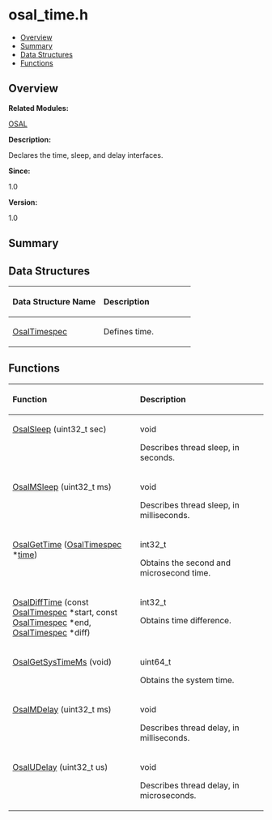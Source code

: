 # osal\_time.h<a name="ZH-CN_TOPIC_0000001055358084"></a>

-   [Overview](#section1499329245165628)
-   [Summary](#section148107057165628)
-   [Data Structures](#nested-classes)
-   [Functions](#func-members)

## **Overview**<a name="section1499329245165628"></a>

**Related Modules:**

[OSAL](OSAL.md)

**Description:**

Declares the time, sleep, and delay interfaces. 

**Since:**

1.0

**Version:**

1.0

## **Summary**<a name="section148107057165628"></a>

## Data Structures<a name="nested-classes"></a>

<a name="table2057580817165628"></a>
<table><thead align="left"><tr id="row1851202266165628"><th class="cellrowborder" valign="top" width="50%" id="mcps1.1.3.1.1"><p id="p508512508165628"><a name="p508512508165628"></a><a name="p508512508165628"></a>Data Structure Name</p>
</th>
<th class="cellrowborder" valign="top" width="50%" id="mcps1.1.3.1.2"><p id="p1239168243165628"><a name="p1239168243165628"></a><a name="p1239168243165628"></a>Description</p>
</th>
</tr>
</thead>
<tbody><tr id="row1102947520165628"><td class="cellrowborder" valign="top" width="50%" headers="mcps1.1.3.1.1 "><p id="p1075562340165628"><a name="p1075562340165628"></a><a name="p1075562340165628"></a><a href="OsalTimespec.md">OsalTimespec</a></p>
</td>
<td class="cellrowborder" valign="top" width="50%" headers="mcps1.1.3.1.2 "><p id="p36782555165628"><a name="p36782555165628"></a><a name="p36782555165628"></a>Defines time. </p>
</td>
</tr>
</tbody>
</table>

## Functions<a name="func-members"></a>

<a name="table1710275157165628"></a>
<table><thead align="left"><tr id="row806176299165628"><th class="cellrowborder" valign="top" width="50%" id="mcps1.1.3.1.1"><p id="p871837117165628"><a name="p871837117165628"></a><a name="p871837117165628"></a>Function</p>
</th>
<th class="cellrowborder" valign="top" width="50%" id="mcps1.1.3.1.2"><p id="p1154960454165628"><a name="p1154960454165628"></a><a name="p1154960454165628"></a>Description</p>
</th>
</tr>
</thead>
<tbody><tr id="row624134476165628"><td class="cellrowborder" valign="top" width="50%" headers="mcps1.1.3.1.1 "><p id="p764739104165628"><a name="p764739104165628"></a><a name="p764739104165628"></a><a href="OSAL.md#ga8b9ca3498c54b11dcbe88a2a456f23ab">OsalSleep</a> (uint32_t sec)</p>
</td>
<td class="cellrowborder" valign="top" width="50%" headers="mcps1.1.3.1.2 "><p id="p624935922165628"><a name="p624935922165628"></a><a name="p624935922165628"></a>void </p>
<p id="p70065126165628"><a name="p70065126165628"></a><a name="p70065126165628"></a>Describes thread sleep, in seconds. </p>
</td>
</tr>
<tr id="row656213322165628"><td class="cellrowborder" valign="top" width="50%" headers="mcps1.1.3.1.1 "><p id="p565188832165628"><a name="p565188832165628"></a><a name="p565188832165628"></a><a href="OSAL.md#ga2361dc099952df28aaef8968f9f4b9a7">OsalMSleep</a> (uint32_t ms)</p>
</td>
<td class="cellrowborder" valign="top" width="50%" headers="mcps1.1.3.1.2 "><p id="p1107408722165628"><a name="p1107408722165628"></a><a name="p1107408722165628"></a>void </p>
<p id="p1985288077165628"><a name="p1985288077165628"></a><a name="p1985288077165628"></a>Describes thread sleep, in milliseconds. </p>
</td>
</tr>
<tr id="row1794288792165628"><td class="cellrowborder" valign="top" width="50%" headers="mcps1.1.3.1.1 "><p id="p959679263165628"><a name="p959679263165628"></a><a name="p959679263165628"></a><a href="OSAL.md#ga649d3090dcf9ba0e22649e11ac40831f">OsalGetTime</a> (<a href="OsalTimespec.md">OsalTimespec</a> *<a href="TIME.md#gae7841e681c8c9d59818568d39553642c">time</a>)</p>
</td>
<td class="cellrowborder" valign="top" width="50%" headers="mcps1.1.3.1.2 "><p id="p1550240841165628"><a name="p1550240841165628"></a><a name="p1550240841165628"></a>int32_t </p>
<p id="p335669182165628"><a name="p335669182165628"></a><a name="p335669182165628"></a>Obtains the second and microsecond time. </p>
</td>
</tr>
<tr id="row1991264488165628"><td class="cellrowborder" valign="top" width="50%" headers="mcps1.1.3.1.1 "><p id="p1653678327165628"><a name="p1653678327165628"></a><a name="p1653678327165628"></a><a href="OSAL.md#ga36b0af6646f887175993e78391a5cabc">OsalDiffTime</a> (const <a href="OsalTimespec.md">OsalTimespec</a> *start, const <a href="OsalTimespec.md">OsalTimespec</a> *end, <a href="OsalTimespec.md">OsalTimespec</a> *diff)</p>
</td>
<td class="cellrowborder" valign="top" width="50%" headers="mcps1.1.3.1.2 "><p id="p1408369767165628"><a name="p1408369767165628"></a><a name="p1408369767165628"></a>int32_t </p>
<p id="p1818627836165628"><a name="p1818627836165628"></a><a name="p1818627836165628"></a>Obtains time difference. </p>
</td>
</tr>
<tr id="row31642675165628"><td class="cellrowborder" valign="top" width="50%" headers="mcps1.1.3.1.1 "><p id="p201737023165628"><a name="p201737023165628"></a><a name="p201737023165628"></a><a href="OSAL.md#gaf91cb1945b66e324fbb0761aa2f98ea3">OsalGetSysTimeMs</a> (void)</p>
</td>
<td class="cellrowborder" valign="top" width="50%" headers="mcps1.1.3.1.2 "><p id="p1174175245165628"><a name="p1174175245165628"></a><a name="p1174175245165628"></a>uint64_t </p>
<p id="p1996504223165628"><a name="p1996504223165628"></a><a name="p1996504223165628"></a>Obtains the system time. </p>
</td>
</tr>
<tr id="row1226871352165628"><td class="cellrowborder" valign="top" width="50%" headers="mcps1.1.3.1.1 "><p id="p695814930165628"><a name="p695814930165628"></a><a name="p695814930165628"></a><a href="OSAL.md#ga82ddd682a2441a22dd6148f634a6cea4">OsalMDelay</a> (uint32_t ms)</p>
</td>
<td class="cellrowborder" valign="top" width="50%" headers="mcps1.1.3.1.2 "><p id="p487521087165628"><a name="p487521087165628"></a><a name="p487521087165628"></a>void </p>
<p id="p1285136729165628"><a name="p1285136729165628"></a><a name="p1285136729165628"></a>Describes thread delay, in milliseconds. </p>
</td>
</tr>
<tr id="row208387962165628"><td class="cellrowborder" valign="top" width="50%" headers="mcps1.1.3.1.1 "><p id="p1891134532165628"><a name="p1891134532165628"></a><a name="p1891134532165628"></a><a href="OSAL.md#ga7ae78fa3318a82dbd769827d4f373958">OsalUDelay</a> (uint32_t us)</p>
</td>
<td class="cellrowborder" valign="top" width="50%" headers="mcps1.1.3.1.2 "><p id="p2063999046165628"><a name="p2063999046165628"></a><a name="p2063999046165628"></a>void </p>
<p id="p834137429165628"><a name="p834137429165628"></a><a name="p834137429165628"></a>Describes thread delay, in microseconds. </p>
</td>
</tr>
</tbody>
</table>

